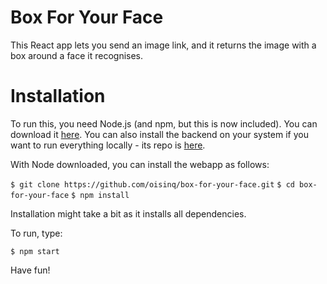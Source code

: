 # Box For Your Face

This React app lets you send an image link, and it returns the image with a box around a face it recognises.

# Installation

To run this, you need Node.js (and npm, but this is now included). You can download it [here](https://nodejs.org/en/).
You can also install the backend on your system if you want to run everything locally - its repo is [here](https://github.com/oisinq/box-for-your-face-api).

With Node downloaded, you can install the webapp as follows:
  
  `$ git clone https://github.com/oisinq/box-for-your-face.git`
  `$ cd box-for-your-face`
  `$ npm install`

Installation might take a bit as it installs all dependencies.

To run, type:

  `$ npm start`
  
Have fun!

